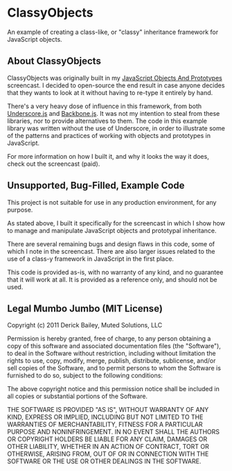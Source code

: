 # ClassyObjects

An example of creating a class-like, or "classy" inheritance
framework for JavaScript objects.

## About ClassyObjects

ClassyObjects was originally built in my [JavaScript Objects
And Prototypes](http://watchmecode.net/javascript-objects)
screencast. I decided to open-source the end result in
case anyone decides that they wants to look at it without
having to re-type it entirely by hand.

There's a very heavy dose of influence in this framework,
from both [Underscore.js](http://underscorejs.org) and 
[Backbone.js](http://backbonejs.org). It was not my
intention to steal from these libraries, nor to provide
alternatives to them. The code in this example library
was written without the use of Underscore, in order to
illustrate some of the patterns and practices of working
with objects and prototypes in JavaScript.

For more information on how I built it, and why it looks
the way it does, check out the screencast (paid).

## Unsupported, Bug-Filled, Example Code

This project is not suitable for use in any production
environment, for any purpose. 

As stated above, I built it specifically for the 
screencast in which I show how to manage and manipulate 
JavaScript objects and prototypal inheritance.

There are several remaining bugs and design flaws in this
code, some of which I note in the screencast. There are
also larger issues related to the use of a class-y framework
in JavaScript in the first place.

This code is provided as-is, with no warranty of any kind,
and no guarantee that it will work at all. It is provided
as a reference only, and should not be used.

## Legal Mumbo Jumbo (MIT License)

Copyright (c) 2011 Derick Bailey, Muted Solutions, LLC

Permission is hereby granted, free of charge, to any person obtaining a copy of this software and associated documentation files (the "Software"), to deal in the Software without restriction, including without limitation the rights to use, copy, modify, merge, publish, distribute, sublicense, and/or sell copies of the Software, and to permit persons to whom the Software is furnished to do so, subject to the following conditions:

The above copyright notice and this permission notice shall be included in all copies or substantial portions of the Software.

THE SOFTWARE IS PROVIDED "AS IS", WITHOUT WARRANTY OF ANY KIND, EXPRESS OR IMPLIED, INCLUDING BUT NOT LIMITED TO THE WARRANTIES OF MERCHANTABILITY, FITNESS FOR A PARTICULAR PURPOSE AND NONINFRINGEMENT. IN NO EVENT SHALL THE AUTHORS OR COPYRIGHT HOLDERS BE LIABLE FOR ANY CLAIM, DAMAGES OR OTHER LIABILITY, WHETHER IN AN ACTION OF CONTRACT, TORT OR OTHERWISE, ARISING FROM, OUT OF OR IN CONNECTION WITH THE SOFTWARE OR THE USE OR OTHER DEALINGS IN THE SOFTWARE.

